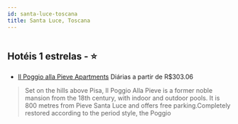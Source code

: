 ```yaml
---
id: santa-luce-toscana
title: Santa Luce, Toscana
---
```


<center><img src="https://assets.cosmos-data.com/55/1d11756b7547861bd41969b4abc0b2bc/2069307.jpg" alt="" /></center>


## Hotéis 1 estrelas - ⭐️

-    [Il Poggio alla Pieve Apartments](https://www.hurb.com/hoteis/santa-luce/il-poggio-alla-pieve-apartments-JNP-JP491563?cmp=18055) Diárias a partir de R$303.06
   > Set on the hills above Pisa, Il Poggio Alla Pieve is a former noble mansion from the 18th century, with indoor and outdoor pools. It is 800 metres from Pieve Santa Luce and offers free parking.Completely restored according to the period style, the Poggio 
